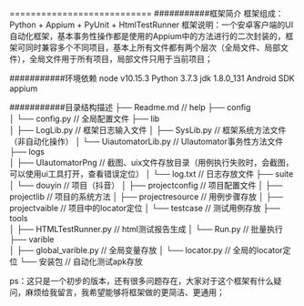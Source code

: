 
===========================
###########框架简介
框架组成：Python + Appium + PyUnit + HtmlTestRunner
框架说明：一个安卓客户端的UI自动化框架，基本事务性操作都是使用的Appium中的方法进行的二次封装的，框架可同时兼容多个不同项目，基本上所有文件都有两个层次（全局文件、局部文件），全局文件用于所有项目，局部文件只用于当前项目；

###########环境依赖
node v10.15.3
Python 3.7.3
jdk 1.8.0_131
Android SDK
appium

###########目录结构描述
├── Readme.md                   // help
├── config                      
│   └── config.py				// 全局配置文件
├── lib                      
│   ├── LogLib.py               // 框架日志输入文件
│   ├── SysLib.py         		// 框架系统方法文件（非自动化操作）
│   └── UiautomatorLib.py       // UIautomator事务性方法文件
├── logs                      
│   ├── UIautomatorPng          // 截图、uix文件存放目录（用例执行失败时，会截图，可以使用ui工具打开，查看错误定位）
│   └── log.txt         		// 日志存放文件
├── suite                      
│   └── douyin         			// 项目（抖音）
│	    ├── projectconfig       // 项目配置文件
│	    ├── projectlib         	// 项目的系统方法
│	    ├── projectresource     // 用例步骤存放
│	    ├── projectvaible       // 项目中的locator定位
│	    └── testcase            // 测试用例存放
├── tools                      
│   ├── HTMLTestRunner.py       // html测试报告生成
│   └── Run.py       			// 批量执行
├── varible                      
│   ├── global_varible.py       // 全局变量存放
│   └── locator.py       		// 全局的locator定位
└── 安装包                      // 自动化测试apk存放

ps：这只是一个初步的版本，还有很多问题存在，大家对于这个框架有什么疑问，麻烦给我留言，我希望能够将框架做的更简洁、更通用；